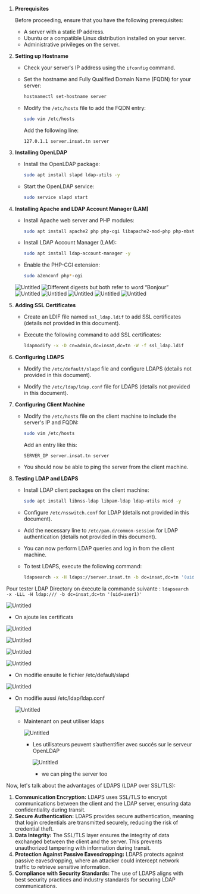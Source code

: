 

1. **Prerequisites**

   Before proceeding, ensure that you have the following prerequisites:
    - A server with a static IP address.
    - Ubuntu or a compatible Linux distribution installed on your server.
    - Administrative privileges on the server.

2. **Setting up Hostname**

    - Check your server's IP address using the `ifconfig` command.
    - Set the hostname and Fully Qualified Domain Name (FQDN) for your server:

      ```bash
      hostnamectl set-hostname server
      ```

    - Modify the `/etc/hosts` file to add the FQDN entry:

      ```bash
      sudo vim /etc/hosts
      ```

      Add the following line:
      ```
      127.0.1.1 server.insat.tn server
      ```

3. **Installing OpenLDAP**

    - Install the OpenLDAP package:

      ```bash
      sudo apt install slapd ldap-utils -y
      ```

    - Start the OpenLDAP service:

      ```bash
      sudo service slapd start
      ```

4. **Installing Apache and LDAP Account Manager (LAM)**

    - Install Apache web server and PHP modules:

      ```bash
      sudo apt install apache2 php php-cgi libapache2-mod-php php-mbstring php-common php-pear -y
      ```

    - Install LDAP Account Manager (LAM):

      ```bash
      sudo apt install ldap-account-manager -y
      ```

    - Enable the PHP-CGI extension:

      ```bash
      sudo a2enconf php*-cgi
      ```

   ![Untitled](files/Untitled.png)
   ![Different digests but both refer to word “Bonjour”](images/Untitled%201.png)
   ![Untitled](files/Untitled%201.png)
   ![Untitled](files/Untitled%202.png)
   ![Untitled](files/Untitled%203.png)
   ![Untitled](files/Untitled%204.png)
   ![Untitled](files/Untitled%205.png)

5. **Adding SSL Certificates**

    - Create an LDIF file named `ssl_ldap.ldif` to add SSL certificates (details not provided in this document).

    - Execute the following command to add SSL certificates:

      ```bash
      ldapmodify -x -D cn=admin,dc=insat,dc=tn -W -f ssl_ldap.ldif
      ```

6. **Configuring LDAPS**

    - Modify the `/etc/default/slapd` file and configure LDAPS (details not provided in this document).

    - Modify the `/etc/ldap/ldap.conf` file for LDAPS (details not provided in this document).

7. **Configuring Client Machine**

    - Modify the `/etc/hosts` file on the client machine to include the server's IP and FQDN:

      ```bash
      sudo vim /etc/hosts
      ```

      Add an entry like this:

      ```
      SERVER_IP server.insat.tn server
      ```

    - You should now be able to ping the server from the client machine.

8. **Testing LDAP and LDAPS**

    - Install LDAP client packages on the client machine:

      ```bash
      sudo apt install libnss-ldap libpam-ldap ldap-utils nscd -y
      ```

    - Configure `/etc/nsswitch.conf` for LDAP (details not provided in this document).

    - Add the necessary line to `/etc/pam.d/common-session` for LDAP authentication (details not provided in this document).

    - You can now perform LDAP queries and log in from the client machine.

    - To test LDAPS, execute the following command:

      ```bash
      ldapsearch -x -H ldaps://server.insat.tn -b dc=insat,dc=tn '(uid=user1)'
      ```


Pour tester LDAP Directory on éxecute la commande suivante :
`ldapsearch -x -LLL -H ldap:/// -b dc=insat,dc=tn '(uid=user1)'`

![Untitled](files2/Untitled.png)

- On ajoute les certificats

![Untitled](files2/Untitled%201.png)

![Untitled](files2/Untitled%202.png)

![Untitled](files2/Untitled%203.png)

![Untitled](files2/Untitled%204.png)

- On modifie ensuite le fichier /etc/default/slapd

![Untitled](files2/Untitled%205.png)

- On modifie aussi /etc/ldap/ldap.conf

  ![Untitled](files2/Untitled%206.png)

   - Maintenant on peut utiliser ldaps

     ![Untitled](files2/Untitled%207.png)

      - Les utilisateurs peuvent s’authentifier avec succés sur le serveur OpenLDAP

        ![Untitled](files2/Untitled%208.png)

         - we can ping the server too

Now, let's talk about the advantages of LDAPS (LDAP over SSL/TLS):

1. **Communication Encryption:**
   LDAPS uses SSL/TLS to encrypt communications between the client and the LDAP server, ensuring data confidentiality during transit.
2. **Secure Authentication:**
   LDAPS provides secure authentication, meaning that login credentials are transmitted securely, reducing the risk of credential theft.
3. **Data Integrity:**
   The SSL/TLS layer ensures the integrity of data exchanged between the client and the server. This prevents unauthorized tampering with information during transit.
4. **Protection Against Passive Eavesdropping:**
   LDAPS protects against passive eavesdropping, where an attacker could intercept network traffic to retrieve sensitive information.
5. **Compliance with Security Standards:**
   The use of LDAPS aligns with best security practices and industry standards for securing LDAP communications.
